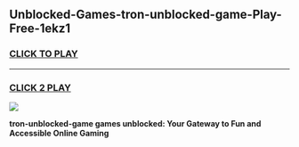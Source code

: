 
## Unblocked-Games-tron-unblocked-game-Play-Free-1ekz1
<h3>
<a href="https://premium76.site?title=tron-unblocked-game&ref=18A">CLICK TO PLAY</a></h3>
<hr>

<h3>
<a href="https://premium76.site?title=tron-unblocked-game&ref=18A">CLICK 2 PLAY</a>
  
</h3>

<a href="https://premium76.site?title=tron-unblocked-game&ref=18A"><img src="https://clearcache.store/games.png"></a>


**tron-unblocked-game games unblocked: Your Gateway to Fun and Accessible Online Gaming**
